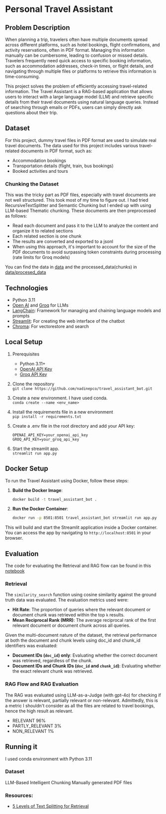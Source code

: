 # Personal Travel Assistant

## Problem Description
When planning a trip, travelers often have multiple documents spread across different platforms, such as hotel bookings, flight confirmations, and activity reservations, often in PDF format. Managing this information manually can be cumbersome, leading to confusion or missed details. Travelers frequently need quick access to specific booking information, such as accommodation addresses, check-in times, or flight details, and navigating through multiple files or platforms to retrieve this information is time-consuming.

This project solves the problem of efficiently accessing travel-related information. The Travel Assistant is a RAG-based application that allows users to interact with a large language model (LLM) and retrieve specific details from their travel documents using natural language queries. Instead of searching through emails or PDFs, users can simply directly ask questions about their trip.

## Dataset
For this project, dummy travel files in PDF format are used to simulate real travel documents.
The data used for this project includes various travel-related documents in PDF format, such as:
- Accommodation bookings
- Transportation details (flight, train, bus bookings)
- Booked activities and tours

### Chunking the Dataset
This was the tricky part as PDF files, especially with travel documents are not well structured. This took most of my time to figure out. I had tried RecursiveTextSplitter and Semantic Chunking but I ended up with using LLM-based Thematic chunking.
These documents are then preprocessed as follows: 
- Read each document and pass it to the LLM to analyze the content and organize it to related sections
- Each related section is one chunk 
- The results are converted and exported to a jsonl 
- When using this approach, it's important to account for the size of the PDF documents to avoid surpassing token constraints during processing (rate limits for Groq models)

You can find the data in [data](data) and the processed_data(chunks) in [data/procesed_data](data/procesed_data)

## Technologies
- Python 3.11
- [Open AI](https://openai.com/) and [Groq](https://groq.com/) for LLMs
- [LangChain](https://langchain.readthedocs.io/en/latest/index.html): Framework for managing and chaining language models and prompts
- [Streamlit](https://streamlit.io/): For creating the web interface of the chatbot
- [Chroma](https://python.langchain.com/v0.2/docs/integrations/vectorstores/chroma/): For vectorestore and search

## Local Setup
1. Prerequisites
    - Python 3.11+
    - [OpenAI API Key](https://platform.openai.com/api-keys)
    - [Groq API Key](https://console.groq.com/keys)
2. Clone the repository <br/>
    `git clone https://github.com/nadinepco/travel_assistant_bot.git`
3. Create a new environment. I have used conda.<br/>
    `conda create --name <env_name>`

3. Install the requirements file in a new environment <br/>
    `pip install -r requirements.txt`
4. Create a .env file in the root directory and add your API key:
    ```
    OPENAI_API_KEY=your_openai_api_key 
    GROQ_API_KEY=your_groq_api_key
    ```
5. Start the streamlit app. <br/>
    `streamlit run app.py`

## Docker Setup
To run the Travel Assistant using Docker, follow these steps:

1. **Build the Docker Image**:
    ```bash
    docker build -t travel_assistant_bot .
    ```

2. **Run the Docker Container**:
    ```bash
    docker run -p 8501:8501 travel_assistant_bot streamlit run app.py
    ```

This will build and start the Streamlit application inside a Docker container. You can access the app by navigating to `http://localhost:8501` in your browser.

## Evaluation
The code for evaluating the Retrieval and RAG flow can be found in this [notebook](notebooks/evaluation.ipynb)

### Retrieval
The `similarity_search` function using cosine similarity against the ground truth data was evaluated. 
The evaluation metrics used were:

- **Hit Rate**: The proportion of queries where the relevant document or document chunk was retrieved within the top `k` results.
- **Mean Reciprocal Rank (MRR)**: The average reciprocal rank of the first relevant document or document chunk across all queries.

Given the multi-document nature of the dataset, the retrieval performance at both the document and chunk levels using doc_id and chunk_id identifiers was evaluated:

- **Document IDs (`doc_id`) only**: Evaluating whether the correct document was retrieved, regardless of the chunk.
- **Document IDs and Chunk IDs (`doc_id` and `chunk_id`)**: Evaluating whether the exact relevant chunk was retrieved.

### RAG Flow and RAG Evaluation
The RAG was evaluated using LLM-as-a-Judge (with gpt-4o) for checking if the answer is relevant, partially relevant or non-relevant.
Admittedly, this is a metric I shouldn't consider as all the files are related to travel bookings, hence the high result as relevant.
- RELEVANT           96%
- PARTLY_RELEVANT    3%
- NON_RELEVANT       1%

## Running it
I used conda environment with Python 3.11

### Dataset 
LLM-Based Intelligent Chunking
Manually generated PDF files



### Resources:
* [5 Levels of Text Splitting for Retrieval](https://www.youtube.com/watch?v=8OJC21T2SL4&t=2882s)